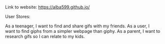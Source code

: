 Link to website: 
 https://alba599.github.io/

User Stores:

As a teenager, I want to find and share gifs with my friends.
As a user, I want to find giphs from a simpler webpage than giphy. 
As a parent, I want to research gifs so I can relate to my kids.